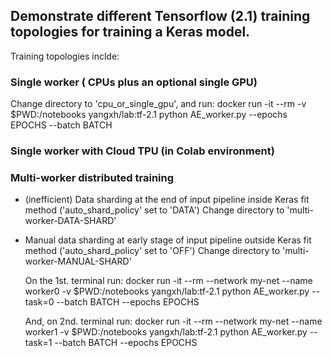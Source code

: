 ## Demonstrate different Tensorflow (2.1) training topologies for training a Keras model.
Training topologies inclde:
### Single worker ( CPUs plus an optional single GPU)
  Change directory to 'cpu_or_single_gpu', and run: 
  docker run -it --rm  -v $PWD:/notebooks yangxh/lab:tf-2.1 python AE_worker.py --epochs EPOCHS --batch BATCH
### Single worker with Cloud TPU (in Colab environment)
### Multi-worker distributed training 
 - (inefficient) Data sharding at the end of input pipeline inside Keras fit method ('auto_shard_policy' set to 'DATA')
   Change directory to 'multi-worker-DATA-SHARD'
 - Manual data sharding at early stage of input pipeline outside Keras fit method ('auto_shard_policy' set to 'OFF')
    Change directory to 'multi-worker-MANUAL-SHARD'

   On the 1st. terminal run:
   docker run -it --rm --network my-net --name worker0 -v $PWD:/notebooks yangxh/lab:tf-2.1 python AE_worker.py --task=0 --batch BATCH --epochs EPOCHS

   And, on 2nd. terminal run:
   docker run -it --rm --network my-net --name worker1 -v $PWD:/notebooks yangxh/lab:tf-2.1 python AE_worker.py --task=1 --batch BATCH --epochs EPOCHS

